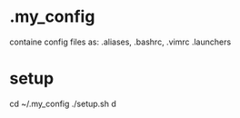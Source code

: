 # .my_config

containe config files as:
    .aliases,
    .bashrc,
    .vimrc
    .launchers
    
 # setup
 
 cd ~/.my_config
./setup.sh
d

